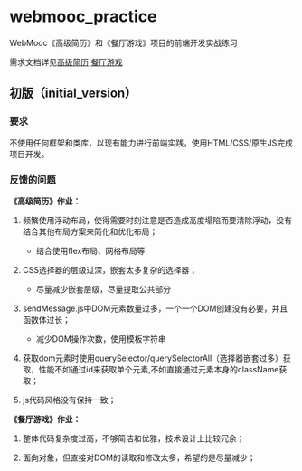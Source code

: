 # webmooc_practice
WebMooc《高级简历》和《餐厅游戏》项目的前端开发实战练习

需求文档详见[高级简历](https://github.com/jay007wong/webmooc-practice/blob/master/practice_chs/advancedresume.md) [餐厅游戏](https://github.com/jay007wong/webmooc-practice/blob/master/practice_chs/restaurant.md)

## 初版（initial_version）

### 要求

不使用任何框架和类库，以现有能力进行前端实践，使用HTML/CSS/原生JS完成项目开发。

### 反馈的问题

**《高级简历》作业：**

1.	频繁使用浮动布局，使得需要时刻注意是否造成高度塌陷而要清除浮动，没有结合其他布局方案来简化和优化布局；
    - 结合使用flex布局、网格布局等

2.	CSS选择器的层级过深，嵌套太多复杂的选择器；
    - 尽量减少嵌套层级，尽量提取公共部分

3.	sendMessage.js中DOM元素数量过多，一个一个DOM创建没有必要，并且函数体过长；
    - 减少DOM操作次数，使用模板字符串

4.	获取dom元素时使用querySelector/querySelectorAll（选择器嵌套过多）获取，性能不如通过id来获取单个元素,不如直接通过元素本身的className获取；

5.	js代码风格没有保持一致；
   
**《餐厅游戏》作业：**

1.	整体代码复杂度过高，不够简洁和优雅，技术设计上比较冗余；

2.	面向对象，但直接对DOM的读取和修改太多，希望的是尽量减少；

